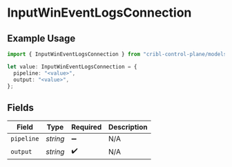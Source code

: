 # InputWinEventLogsConnection

## Example Usage

```typescript
import { InputWinEventLogsConnection } from "cribl-control-plane/models";

let value: InputWinEventLogsConnection = {
  pipeline: "<value>",
  output: "<value>",
};
```

## Fields

| Field              | Type               | Required           | Description        |
| ------------------ | ------------------ | ------------------ | ------------------ |
| `pipeline`         | *string*           | :heavy_minus_sign: | N/A                |
| `output`           | *string*           | :heavy_check_mark: | N/A                |